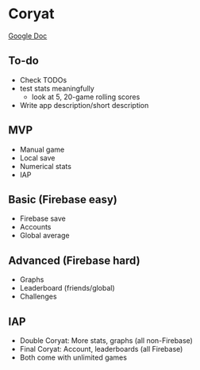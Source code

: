 # Coryat

[Google Doc](https://docs.google.com/document/d/1Zv8SKOVWy4V1g2C6xmQH91oUexX5lUQnp8sOtDngBns/edit?usp=sharing)

## To-do
- Check TODOs
- test stats meaningfully
    - look at 5, 20-game rolling scores
- Write app description/short description

## MVP
- Manual game
- Local save
- Numerical stats
- IAP

## Basic (Firebase easy)
- Firebase save
- Accounts
- Global average

## Advanced (Firebase hard)
- Graphs
- Leaderboard (friends/global)
- Challenges

## IAP
- Double Coryat: More stats, graphs (all non-Firebase)
- Final Coryat: Account, leaderboards (all Firebase)
- Both come with unlimited games